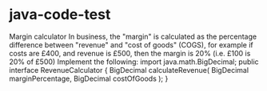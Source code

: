 # java-code-test

Margin calculator
In business, the &quot;margin&quot; is calculated as the percentage difference between
&quot;revenue&quot; and &quot;cost of goods&quot; (COGS), for example if costs are £400, and revenue
is £500, then the margin is 20% (i.e. £100 is 20% of £500)
Implement the following:
import java.math.BigDecimal;
public interface RevenueCalculator {
BigDecimal calculateRevenue(
BigDecimal marginPercentage,
BigDecimal costOfGoods
);
}
